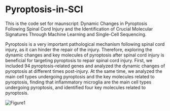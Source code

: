 # Pyroptosis-in-SCI

This is the code set for maunscript: Dynamic Changes in Pyroptosis Following Spinal Cord Injury and the Identification of Crucial Molecular Signatures Through Machine Learning and Single-Cell Sequencing. 

Pyroptosis is a very important pathological mechanism following spinal cord injury, as it can hinder the repair of the injury. Therefore, exploring the dynamic changes and key molecules of pyroptosis after spinal cord injury is beneficial for targeting pyroptosis to repair spinal cord injury. First, we included 94 pyroptosis-related genes and analyzed the dynamic changes of pyroptosis at different times post-injury. At the same time, we analyzed the main cell types undergoing pyroptosis and the key molecules related to pyroptosis, finding that inflammatory microglia are the main cell types undergoing pyroptosis, and identified four key molecules related to pyroptosis.

![Figure1](https://github.com/Magetutor/Pyroptosis-in-SCI/assets/63154430/5eaafabf-b407-4f21-8238-3726ed85581c)
